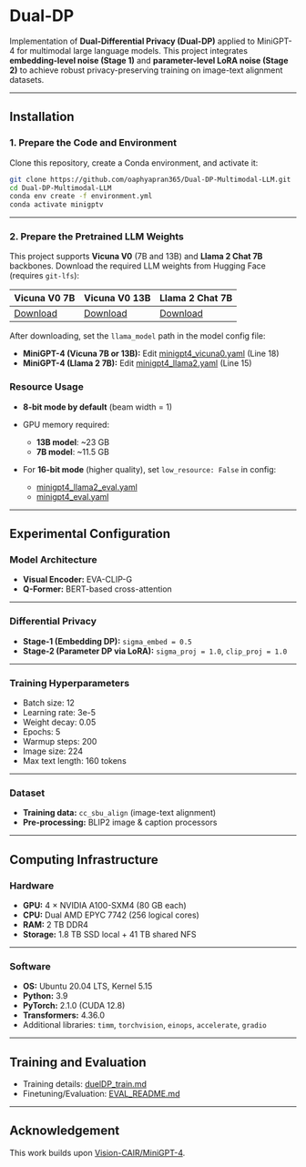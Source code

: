 
# Dual-DP

Implementation of **Dual-Differential Privacy (Dual-DP)** applied to MiniGPT-4 for multimodal large language models. This project integrates **embedding-level noise (Stage 1)** and **parameter-level LoRA noise (Stage 2)** to achieve robust privacy-preserving training on image-text alignment datasets.

---

## Installation

### 1. Prepare the Code and Environment

Clone this repository, create a Conda environment, and activate it:

```bash
git clone https://github.com/oaphyapran365/Dual-DP-Multimodal-LLM.git
cd Dual-DP-Multimodal-LLM
conda env create -f environment.yml
conda activate minigptv
````

---

### 2. Prepare the Pretrained LLM Weights

This project supports **Vicuna V0** (7B and 13B) and **Llama 2 Chat 7B** backbones. Download the required LLM weights from Hugging Face (requires `git-lfs`):

| Vicuna V0 7B | Vicuna V0 13B | Llama 2 Chat 7B |
|--------------|---------------|-----------------|
| [Download](https://huggingface.co/Vision-CAIR/vicuna-7b/tree/main) | [Download](https://huggingface.co/Vision-CAIR/vicuna/tree/main) | [Download](https://huggingface.co/meta-llama/Llama-2-7b-chat-hf/tree/main) |

After downloading, set the `llama_model` path in the model config file:

- **MiniGPT-4 (Vicuna 7B or 13B):** Edit [minigpt4_vicuna0.yaml](minigpt4/configs/models/minigpt4_vicuna0.yaml#L18) (Line 18)  
- **MiniGPT-4 (Llama 2 7B):** Edit [minigpt4_llama2.yaml](minigpt4/configs/models/minigpt4_llama2.yaml#L15) (Line 15)




### Resource Usage

* **8-bit mode by default** (beam width = 1)
* GPU memory required:

  * **13B model**: \~23 GB
  * **7B model**: \~11.5 GB
* For **16-bit mode** (higher quality), set `low_resource: False` in config:

  * [minigpt4\_llama2\_eval.yaml](eval_configs/minigpt4_llama2_eval.yaml#6)
  * [minigpt4\_eval.yaml](eval_configs/minigpt4_eval.yaml#6)

---

## Experimental Configuration

### Model Architecture

* **Visual Encoder:** EVA-CLIP-G
* **Q-Former:** BERT-based cross-attention

---

### Differential Privacy

* **Stage-1 (Embedding DP):** `sigma_embed = 0.5`
* **Stage-2 (Parameter DP via LoRA):** `sigma_proj = 1.0`, `clip_proj = 1.0`

---

### Training Hyperparameters

* Batch size: 12
* Learning rate: 3e-5 
* Weight decay: 0.05
* Epochs: 5
* Warmup steps: 200
* Image size: 224
* Max text length: 160 tokens

---


### Dataset

* **Training data:** `cc_sbu_align` (image-text alignment)
* **Pre-processing:** BLIP2 image & caption processors

---

## Computing Infrastructure

### Hardware

* **GPU:** 4 × NVIDIA A100-SXM4 (80 GB each)
* **CPU:** Dual AMD EPYC 7742 (256 logical cores)
* **RAM:** 2 TB DDR4
* **Storage:** 1.8 TB SSD local + 41 TB shared NFS

---

### Software

* **OS:** Ubuntu 20.04 LTS, Kernel 5.15
* **Python:** 3.9
* **PyTorch:** 2.1.0 (CUDA 12.8)
* **Transformers:** 4.36.0
* Additional libraries: `timm`, `torchvision`, `einops`, `accelerate`, `gradio`

---

## Training and Evaluation

* Training details: [duelDP_train.md](duelDP_train.md)
* Finetuning/Evaluation: [EVAL\_README.md](eval_scripts/EVAL_README.md)

---

## Acknowledgement

This work builds upon [Vision-CAIR/MiniGPT-4](https://github.com/Vision-CAIR/MiniGPT-4).


